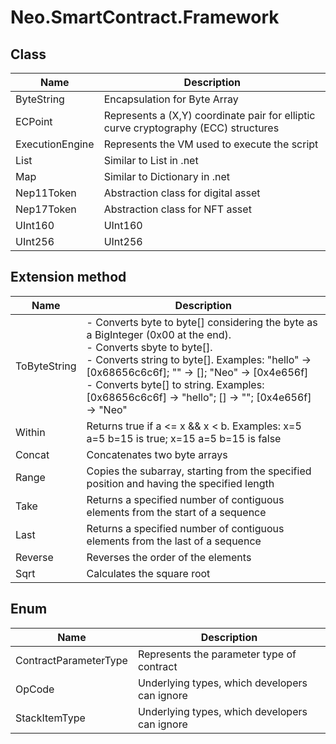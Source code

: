 # Neo.SmartContract.Framework

## Class

| Name            | Description                                                  |
| --------------- | ------------------------------------------------------------ |
| ByteString      | Encapsulation for Byte Array                                 |
| ECPoint         | Represents a (X,Y) coordinate pair for elliptic curve cryptography (ECC) structures |
| ExecutionEngine | Represents the VM used to execute the script                 |
| List            | Similar to List in .net                                      |
| Map             | Similar to Dictionary in .net                                |
| Nep11Token      | Abstraction class for digital asset                          |
| Nep17Token      | Abstraction class for NFT asset                              |
| UInt160         | UInt160                                                      |
| UInt256         | UInt256                                                      |


## Extension method

| Name         | Description                                                  |
| ------------ | ------------------------------------------------------------ |
| ToByteString | - Converts byte to byte[] considering the byte as a BigInteger (0x00 at the end).<br/>- Converts sbyte to byte[].<br/>- Converts string to byte[]. Examples: "hello" -> [0x68656c6c6f]; "" -> []; "Neo" -> [0x4e656f]<br/>- Converts byte[] to string. Examples: [0x68656c6c6f] -> "hello"; [] -> ""; [0x4e656f] -> "Neo"<br/> |
| Within       | Returns true if a <= x && x < b. Examples: x=5 a=5 b=15 is true; x=15 a=5 b=15 is false |
| Concat       | Concatenates two byte arrays                                 |
| Range        | Copies the subarray, starting from the specified position and having the specified length |
| Take         | Returns a specified number of contiguous elements from the start of a sequence |
| Last         | Returns a specified number of contiguous elements from the last of a sequence |
| Reverse      | Reverses the order of the elements                           |
| Sqrt         | Calculates the square root                                   |

## Enum

| Name                  | Description                                   |
| --------------------- | --------------------------------------------- |
| ContractParameterType | Represents the parameter type of contract     |
| OpCode                | Underlying types, which developers can ignore |
| StackItemType         | Underlying types, which developers can ignore |